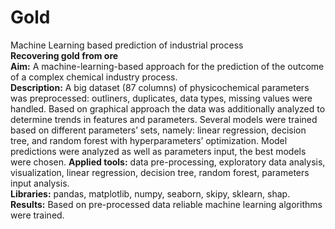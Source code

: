 # Gold
Machine Learning based prediction of industrial process  
**Recovering gold from ore**  
**Aim:** A machine-learning-based approach for the prediction of the outcome of a complex chemical industry process.  
**Description:** A big dataset (87 columns) of physicochemical parameters was preprocessed: outliners, duplicates, data types, missing values were handled. Based on graphical approach the data was additionally analyzed to determine trends in features and parameters. Several models were trained based on different parameters’ sets, namely: linear regression, decision tree, and random forest with hyperparameters’ optimization. Model predictions were analyzed as well as parameters input, the best models were chosen.
**Applied tools:** data pre-processing, exploratory data analysis, visualization, linear regression, decision tree, random forest, parameters input analysis.  
**Libraries:** pandas, matplotlib, numpy, seaborn, skipy, sklearn, shap.  
**Results:** Based on pre-processed data reliable machine learning algorithms were trained.  
